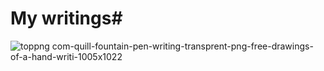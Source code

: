 # My writings# 
![toppng com-quill-fountain-pen-writing-transprent-png-free-drawings-of-a-hand-writi-1005x1022](https://user-images.githubusercontent.com/35906419/139339718-94f246a6-d206-452e-8aeb-65ff6878316a.png)

